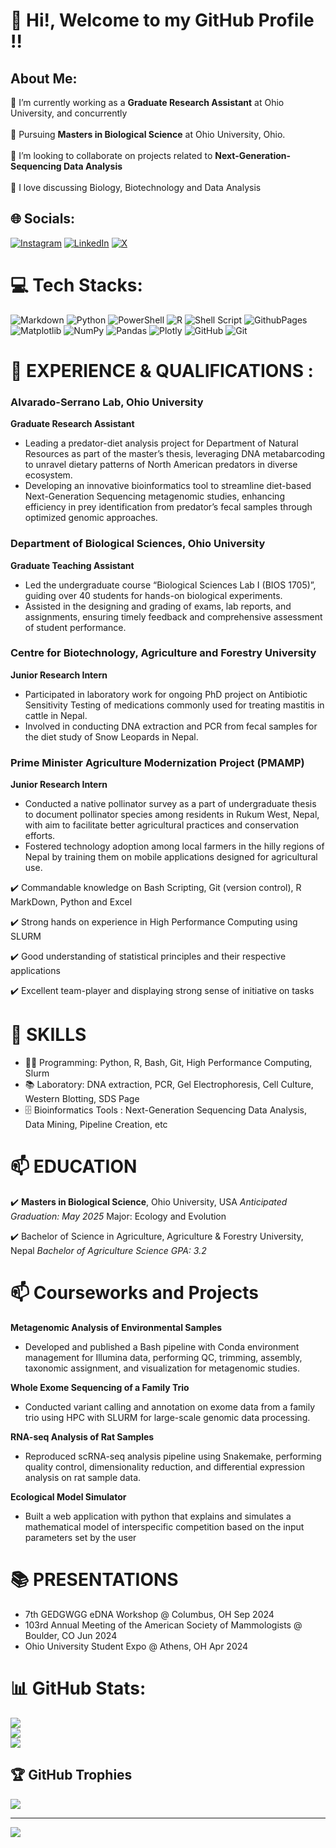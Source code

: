 # 💫 Hi!, Welcome to my GitHub Profile !!

## About Me:
🌱 I’m currently working as a **Graduate Research Assistant** at Ohio University, and concurrently <br>
<br>🌱 Pursuing **Masters in Biological Science** at Ohio University, Ohio.<br>
<br>👯 I’m looking to collaborate on projects related to **Next-Generation-Sequencing Data Analysis**<br>
<br>💬 I love discussing Biology, Biotechnology and Data Analysis<br>

## 🌐 Socials:
[![Instagram](https://img.shields.io/badge/Instagram-%23E4405F.svg?logo=Instagram&logoColor=white)](https://instagram.com/mo_hhittt) [![LinkedIn](https://img.shields.io/badge/LinkedIn-%230077B5.svg?logo=linkedin&logoColor=white)](https://linkedin.com/in/poudel-mohit) [![X](https://img.shields.io/badge/X-black.svg?logo=X&logoColor=white)](https://x.com/mohitpoudel11) 

# 💻 Tech Stacks:
![Markdown](https://img.shields.io/badge/markdown-%23000000.svg?style=for-the-badge&logo=markdown&logoColor=white) ![Python](https://img.shields.io/badge/python-3670A0?style=for-the-badge&logo=python&logoColor=ffdd54) ![PowerShell](https://img.shields.io/badge/PowerShell-%235391FE.svg?style=for-the-badge&logo=powershell&logoColor=white) ![R](https://img.shields.io/badge/r-%23276DC3.svg?style=for-the-badge&logo=r&logoColor=white) ![Shell Script](https://img.shields.io/badge/shell_script-%23121011.svg?style=for-the-badge&logo=gnu-bash&logoColor=white) ![GithubPages](https://img.shields.io/badge/github%20pages-121013?style=for-the-badge&logo=github&logoColor=white) ![Matplotlib](https://img.shields.io/badge/Matplotlib-%23ffffff.svg?style=for-the-badge&logo=Matplotlib&logoColor=black) ![NumPy](https://img.shields.io/badge/numpy-%23013243.svg?style=for-the-badge&logo=numpy&logoColor=white) ![Pandas](https://img.shields.io/badge/pandas-%23150458.svg?style=for-the-badge&logo=pandas&logoColor=white) ![Plotly](https://img.shields.io/badge/Plotly-%233F4F75.svg?style=for-the-badge&logo=plotly&logoColor=white) ![GitHub](https://img.shields.io/badge/github-%23121011.svg?style=for-the-badge&logo=github&logoColor=white) ![Git](https://img.shields.io/badge/git-%23F05033.svg?style=for-the-badge&logo=git&logoColor=white)

# 🌱 EXPERIENCE & QUALIFICATIONS :

### Alvarado-Serrano Lab, Ohio University
**Graduate Research Assistant**
- Leading a predator-diet analysis project for Department of Natural Resources as part of the master’s thesis, leveraging DNA metabarcoding to unravel dietary patterns of North American predators in diverse ecosystem.
- Developing an innovative bioinformatics tool to streamline diet-based Next-Generation Sequencing metagenomic studies, enhancing efficiency in prey identification from predator’s fecal samples through optimized genomic approaches.

### Department of Biological Sciences, Ohio University 
**Graduate Teaching Assistant**
- Led the undergraduate course “Biological Sciences Lab I (BIOS 1705)”, guiding over 40 students for hands-on biological experiments.
- Assisted in the designing and grading of exams, lab reports, and assignments, ensuring timely feedback and comprehensive assessment of student performance.

### Centre for Biotechnology, Agriculture and Forestry University
**Junior Research Intern**
- Participated in laboratory work for ongoing PhD project on Antibiotic Sensitivity Testing of medications commonly used for treating mastitis in cattle in Nepal.
- Involved in conducting DNA extraction and PCR from fecal samples for the diet study of Snow Leopards in Nepal.

### Prime Minister Agriculture Modernization Project (PMAMP)
**Junior Research Intern**
- Conducted a native pollinator survey as a part of undergraduate thesis to document pollinator species among residents in Rukum West, Nepal, with aim to facilitate better agricultural practices and conservation efforts.
- Fostered technology adoption among local farmers in the hilly regions of Nepal by training them on mobile applications designed for agricultural use.

  
✔️ Commandable knowledge on Bash Scripting, Git (version control), R MarkDown, Python and Excel

✔️ Strong hands on experience in High Performance Computing using SLURM

✔️ Good understanding of statistical principles and their respective applications

✔️ Excellent team-player and displaying strong sense of initiative on tasks

# 🔭 SKILLS 
- 👩‍💻 Programming: Python, R, Bash, Git, High Performance Computing, Slurm
- 📚 Laboratory: DNA extraction, PCR, Gel Electrophoresis, Cell Culture, Western Blotting, SDS Page
- 🗄️ Bioinformatics Tools : Next-Generation Sequencing Data Analysis, Data Mining, Pipeline Creation, etc 


# 📫 EDUCATION    

✔️ **Masters in Biological Science**, Ohio University, USA
  *Anticipated Graduation: May 2025*
  Major: Ecology and Evolution
  
✔️ Bachelor of Science in Agriculture, Agriculture & Forestry University, Nepal
*Bachelor of Agriculture Science GPA: 3.2*

# 📫 Courseworks and Projects

**Metagenomic Analysis of Environmental Samples**

-  Developed and published a Bash pipeline with Conda environment management for Illumina data, performing QC, trimming, assembly, taxonomic assignment, and visualization for metagenomic studies.

**Whole Exome Sequencing of a Family Trio**

- Conducted variant calling and annotation on exome data from a family trio using HPC with SLURM for large-scale genomic data processing.
  
 **RNA-seq Analysis of Rat Samples**
 
- Reproduced scRNA-seq analysis pipeline using Snakemake, performing quality control, dimensionality reduction, and differential expression analysis on rat sample data.
  
**Ecological Model Simulator**

- Built a web application with python that explains and simulates a mathematical model of interspecific competition based on the input parameters set by the user

# 📚 PRESENTATIONS
- 7th GEDGWGG eDNA Workshop @ Columbus, OH Sep 2024
- 103rd Annual Meeting of the American Society of Mammologists @ Boulder, CO Jun 2024
- Ohio University Student Expo @ Athens, OH Apr 2024

# 📊 GitHub Stats:
![](https://github-readme-stats.vercel.app/api?username=poudelmohit&theme=transparent&hide_border=false&include_all_commits=true&count_private=true)<br/>
![](https://github-readme-streak-stats.herokuapp.com/?user=poudelmohit&theme=transparent&hide_border=false)<br/>
![](https://github-readme-stats.vercel.app/api/top-langs/?username=poudelmohit&theme=transparent&hide_border=false&include_all_commits=true&count_private=true&layout=compact)

## 🏆 GitHub Trophies
![](https://github-profile-trophy.vercel.app/?username=poudelmohit&theme=radical&no-frame=false&no-bg=true&margin-w=4)

---
[![](https://visitcount.itsvg.in/api?id=poudelmohit&icon=0&color=0)](https://visitcount.itsvg.in)

